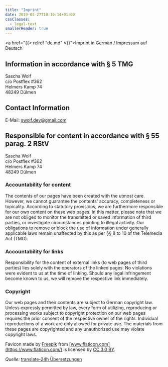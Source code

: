 ```yaml
---
title: "Imprint"
date: 2019-03-27T10:10:14+01:00
cssClasses:
  - legal-text
smallerHeader: true
---
```


<a href="{{< relref "de.md" >}}">Imprint in German / Impressum auf Deutsch</a>

<h2>Information in accordance with &sect; 5 TMG</h2>
Sascha Wolf<br/>
c/o Postflex #362<br/>
Helmers Kamp 74<br/>
48249 Dülmen

<h2>Contact Information</h2>
E-Mail: <a href="mailto:swolf.dev@gmail.com">swolf.dev@gmail.com</a>

<h2>Responsible for content in accordance with &sect; 55 parag. 2 RStV</h2>
<p>Sascha Wolf<br />
c/o Postflex #362<br />
Helmers Kamp 74<br />
48249 D&uuml;lmen</p>

<h3>Accountability for content</h3>
The contents of our pages have been created with the utmost care. However, we cannot guarantee the contents'
accuracy, completeness or topicality. According to statutory provisions, we are furthermore responsible for 
our own content on these web pages. In this matter, please note that we are not obliged to monitor 
the transmitted or saved information of third parties, or investigate circumstances pointing to illegal activity. 
Our obligations to remove or block the use of information under generally applicable laws remain unaffected by this as per 
§§ 8 to 10 of the Telemedia Act (TMG).

<h3>Accountability for links</h3>
Responsibility for the content of 
external links (to web pages of third parties) lies solely with the operators of the linked pages. No violations were 
evident to us at the time of linking. Should any legal infringement become known to us, we will remove the respective 
link immediately.

<h3>Copyright</h3>
Our web pages and their contents are subject to German copyright law. Unless 
expressly permitted by law, every form of utilizing, reproducing or processing 
works subject to copyright protection on our web pages requires the prior consent of the respective owner of the rights. 
Individual reproductions of a work are only allowed for private use. 
The materials from these pages are copyrighted and any unauthorized use may violate copyright laws.

Favicon made by [Freepik](https://www.freepik.com/) from [www.flaticon.com](https://www.flaticon.com/) is licensed by <a href="http://creativecommons.org/licenses/by/3.0/" 			    title="Creative Commons BY 3.0" target="_blank">CC 3.0 BY</a>.

<i>Quelle: </i><a href="http://www.translate-24h.de" target="_blank">translate-24h Übersetzungen</a> <br/><br/>

